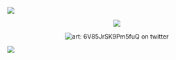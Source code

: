 ![](https://64.media.tumblr.com/b2d6a7d6e3a6d2120f56b6f53af9ada7/ed76da2521d3cea6-86/s2048x3072/fbafce7f356d7e69042f0f12a27444dad8acc8c5.pnj) <p align="center"> ![](https://komarev.com/ghpvc/?username=CANNIB4L&color=511018&label=🎤) </p> <p align="center"> ![art: 6V85JrSK9Pm5fuQ on twitter](https://i.pinimg.com/736x/68/c7/31/68c7319dc01b2e314dc2314e162e5b3c.jpg) </p> ![](https://64.media.tumblr.com/b2d6a7d6e3a6d2120f56b6f53af9ada7/ed76da2521d3cea6-86/s2048x3072/fbafce7f356d7e69042f0f12a27444dad8acc8c5.pnj)
